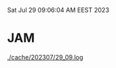 Sat Jul 29 09:06:04 AM EEST 2023
# JAM
<a href='./cache/202307/29_09.log'>./cache/202307/29_09.log</a>
